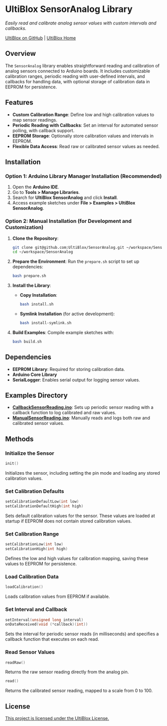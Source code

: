 # UltiBlox SensorAnalog Library
*Easily read and calibrate analog sensor values with custom intervals and callbacks.*

[UltiBlox on GitHub](https://github.com/UltiBlox/SensorAnalog) | [UltiBlox Home](https://ultiblox.org)

## Overview
The `SensorAnalog` library enables straightforward reading and calibration of analog sensors connected to Arduino boards. It includes customizable calibration ranges, periodic reading with user-defined intervals, and callbacks for handling data, with optional storage of calibration data in EEPROM for persistence.

## Features
- **Custom Calibration Range**: Define low and high calibration values to map sensor readings.
- **Periodic Reading with Callbacks**: Set an interval for automated sensor polling, with callback support.
- **EEPROM Storage**: Optionally store calibration values and intervals in EEPROM.
- **Flexible Data Access**: Read raw or calibrated sensor values as needed.

## Installation

### Option 1: Arduino Library Manager Installation (Recommended)
1. Open the **Arduino IDE**.
2. Go to **Tools > Manage Libraries**.
3. Search for **UltiBlox SensorAnalog** and click **Install**.
4. Access example sketches under **File > Examples > UltiBlox SensorAnalog**.

### Option 2: Manual Installation (for Development and Customization)
1. **Clone the Repository**:
   ```bash
   git clone git@github.com:UltiBlox/SensorAnalog.git ~/workspace/SensorAnalog
   cd ~/workspace/SensorAnalog
   ```

2. **Prepare the Environment**:
   Run the `prepare.sh` script to set up dependencies:
   ```bash
   bash prepare.sh
   ```

3. **Install the Library**:
   - **Copy Installation**:
     ```bash
     bash install.sh
     ```
   - **Symlink Installation** (for active development):
     ```bash
     bash install-symlink.sh
     ```

4. **Build Examples**:
   Compile example sketches with:
   ```bash
   bash build.sh
   ```

## Dependencies
- **EEPROM Library**: Required for storing calibration data.
- **Arduino Core Library**
- **SerialLogger**: Enables serial output for logging sensor values.

## Examples Directory
- **[CallbackSensorReading.ino](examples/CallbackSensorReading/CallbackSensorReading.ino)**: Sets up periodic sensor reading with a callback function to log calibrated and raw values.
- **[ManualSensorReading.ino](examples/ManualSensorReading/ManualSensorReading.ino)**: Manually reads and logs both raw and calibrated sensor values.

## Methods

### Initialize the Sensor
```cpp
init()
```
Initializes the sensor, including setting the pin mode and loading any stored calibration values.

### Set Calibration Defaults
```cpp
setCalibrationDefaultLow(int low)
setCalibrationDefaultHigh(int high)
```
Sets default calibration values for the sensor. These values are loaded at startup if EEPROM does not contain stored calibration values.

### Set Calibration Range
```cpp
setCalibrationLow(int low)
setCalibrationHigh(int high)
```
Defines the low and high values for calibration mapping, saving these values to EEPROM for persistence.

### Load Calibration Data
```cpp
loadCalibration()
```
Loads calibration values from EEPROM if available.

### Set Interval and Callback
```cpp
setInterval(unsigned long interval)
onDataReceived(void (*callback)(int))
```
Sets the interval for periodic sensor reads (in milliseconds) and specifies a callback function that executes on each read.

### Read Sensor Values
```cpp
readRaw()
```
Returns the raw sensor reading directly from the analog pin.

```cpp
read()
```
Returns the calibrated sensor reading, mapped to a scale from 0 to 100.

## License
[This project is licensed under the UltiBlox License.](https://ultiblox.org/license)
